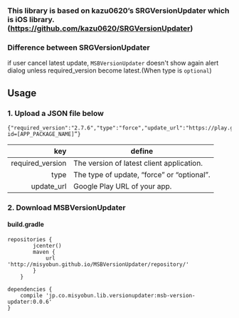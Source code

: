 ### This library is based on kazu0620’s SRGVersionUpdater which is iOS library. (https://github.com/kazu0620/SRGVersionUpdater)

### Difference between SRGVersionUpdater
if user cancel latest update, `MSBVersionUpdater` doesn't show again alert dialog unless required_version become latest.(When type is `optional`)


## Usage

### 1. Upload a JSON file below
```
{"required_version":"2.7.6","type":"force","update_url":"https://play.google.com/store/apps/details?id=[APP_PACKAGE_NAME]”}
```

| key | define |
| --: | --- | 
| required_version | The version of latest client application. | 
| type | The type of update, “force” or “optional”. |
| update_url | Google Play  URL of your app. |

### 2. Download MSBVersionUpdater

#### build.gradle

```
repositories {
        jcenter()
        maven {
            url 'http://misyobun.github.io/MSBVersionUpdater/repository/'
        }
    }
```

```
dependencies {
    compile 'jp.co.misyobun.lib.versionupdater:msb-version-updater:0.0.6'
}
```
